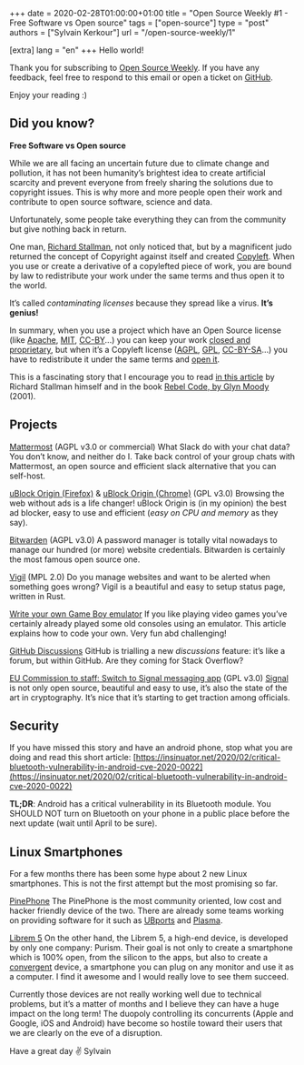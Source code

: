 +++
date = 2020-02-28T01:00:00+01:00
title = "Open Source Weekly #1 - Free Software vs Open source"
tags = ["open-source"]
type = "post"
authors = ["Sylvain Kerkour"]
url = "/open-source-weekly/1"

[extra]
lang = "en"
+++
Hello world!

Thank you for subscribing to [Open Source Weekly](https://opensourceweekly.org/). If you have any
feedback, feel free to respond to this email or open a ticket on [GitHub](https://github.com/skerkour/kerkour.com).

Enjoy your reading :)


## Did you know?

**Free Software vs Open source**

While we are all facing an uncertain future due to climate change and pollution, it has not been humanity’s brightest idea to create artificial scarcity and prevent everyone from freely sharing the solutions due to copyright issues. This is why more and more people open their work and contribute to open source software, science and data.

Unfortunately, some people take everything they can from the community but give nothing back in return.

One man, [Richard Stallman](https://en.wikipedia.org/wiki/Richard_Stallman), not only noticed that,
but by a magnificent judo returned the concept of Copyright against itself and created [Copyleft](https://en.wikipedia.org/wiki/Copyleft). When you use or create a derivative of a copylefted piece of work, you are bound by law to redistribute your work under the same terms and thus open it to the world.

It’s called *contaminating licenses* because they spread like a virus. **It’s genius!**

In summary, when you use a project which have an Open Source license (like [Apache](https://en.wikipedia.org/wiki/Apache_License), [MIT](https://en.wikipedia.org/wiki/MIT_License), [CC-BY](https://en.wikipedia.org/wiki/Creative_Commons_license#Types_of_licenses)...) you can keep your work [closed and proprietary](https://en.wikipedia.org/wiki/Proprietary_software), but when it’s a Copyleft license ([AGPL](https://en.wikipedia.org/wiki/GNU_Affero_General_Public_License), [GPL](https://en.wikipedia.org/wiki/GNU_General_Public_License), [CC-BY-SA](https://en.wikipedia.org/wiki/Creative_Commons_license#Types_of_licenses)…) you have to redistribute it under the same terms and [open it](https://en.wikipedia.org/wiki/Free_software).

This is a fascinating story that I encourage you to read [in this article](https://www.gnu.org/philosophy/free-sw.html) by Richard Stallman himself and in the book [Rebel Code, by Glyn Moody](https://en.wikipedia.org/wiki/Rebel_Code) (2001).


## Projects

[Mattermost](https://github.com/mattermost/mattermost-server) (AGPL v3.0 or commercial)
What Slack do with your chat data? You don’t know, and neither do I. Take back control of your group chats with Mattermost, an open source and efficient slack alternative that you can self-host.

[uBlock Origin (Firefox)](https://addons.mozilla.org/en-US/firefox/addon/ublock-origin) & [uBlock Origin (Chrome)](https://chrome.google.com/webstore/detail/ublock-origin/cjpalhdlnbpafiamejdnhcphjbkeiagm?hl=en) (GPL v3.0)
Browsing the web without ads is a life changer! uBlock Origin is (in my opinion) the best ad blocker, easy to use and efficient (*easy on CPU and memory* as they say).


[Bitwarden](https://github.com/bitwarden) (AGPL v3.0)
A password manager is totally vital nowadays to manage our hundred (or more) website credentials. Bitwarden is certainly the most famous open source one.


[Vigil](https://github.com/valeriansaliou/vigil) (MPL 2.0)
Do you manage websites and want to be alerted when something goes wrong? Vigil is a beautiful and easy to setup status page, written in Rust.


[Write your own Game Boy emulator](https://cturt.github.io/cinoop.html)
If you like playing video games you’ve certainly already played some old consoles using an emulator. This article explains how to code your own. Very fun abd challenging!


[GitHub Discussions](https://github.com/zeit/next.js/discussions)
GitHub is trialling a new *discussions* feature: it’s like a forum, but within GitHub. Are they coming for Stack Overflow?


[EU Commission to staff: Switch to Signal messaging app](https://www.politico.eu/pro/eu-commission-to-staff-switch-to-signal-messaging-app/) (GPL v3.0)
[Signal](https://signal.org) is not only open source, beautiful and easy to use, it’s also the state of the art in cryptography. It’s nice that it’s starting to get traction among officials.


## Security

If you have missed this story and have an android phone, stop what you are doing and read this short article: [https://insinuator.net/2020/02/critical-bluetooth-vulnerability-in-android-cve-2020-0022](https://insinuator.net/2020/02/critical-bluetooth-vulnerability-in-android-cve-2020-0022)

**TL;DR**: Android has a critical vulnerability in its Bluetooth module. You SHOULD NOT turn on Bluetooth on your phone in a public place before the next update (wait until April to be sure).


## Linux Smartphones

For a few months there has been some hype about 2 new Linux smartphones. This is not the first attempt but the most promising so far.

[PinePhone](https://en.wikipedia.org/wiki/PinePhone)
The PinePhone is the most community oriented, low cost and hacker friendly device of the two.
There are already some teams working on providing software for it such as [UBports](https://ubports.com/) and [Plasma](https://www.plasma-mobile.org/).



[Librem 5](https://en.wikipedia.org/wiki/Librem_5)
On the other hand, the Librem 5, a high-end device, is developed by only one company: Purism.
Their goal is not only to create a smartphone which is 100% open, from the silicon to the apps, but also to create a [convergent](https://puri.sm/posts/converging-on-convergence-pureos-is-convergent-welcome-to-the-future/) device, a smartphone you can plug on any monitor and use it as a computer. I find it awesome and I would really love to see them succeed.

Currently those devices are not really working well due to technical problems, but it’s a matter of months and I believe they can have a huge impact on the long term!
The duopoly controlling its concurrents (Apple and Google, iOS and Android) have become so hostile toward their users that we are clearly on the eve of a disruption.


Have a great day ✌️
Sylvain

